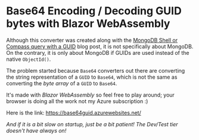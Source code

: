 # Base64 Encoding / Decoding GUID bytes with Blazor WebAssembly

Although this converter was created along with the [MongoDB Shell or Compass query with a GUID](https://blog.georgekosmidis.net/2021/11/29/mongodb-shell-or-compass-query-with-a-guid/) blog post, it is not specifically about MongoDB. On the contrary, it is only about MongoDB if GUIDs are used instead of the native `ObjectId()`.

The problem started because `Base64` converters out there are converting the string representation of a `GUID` to `Base64`, which is not the same as converting the *byte array* of a `GUID` to `Base64`.

It's made with *Blazor WebAssembly* so feel free to play around; your browser is doing all the work not my Azure subscription :)

Here is the link: https://base64guid.azurewebsites.net/

*And if it is a bit slow on startup, just be a bit patient! The Dev/Test tier doesn't have always on!*
